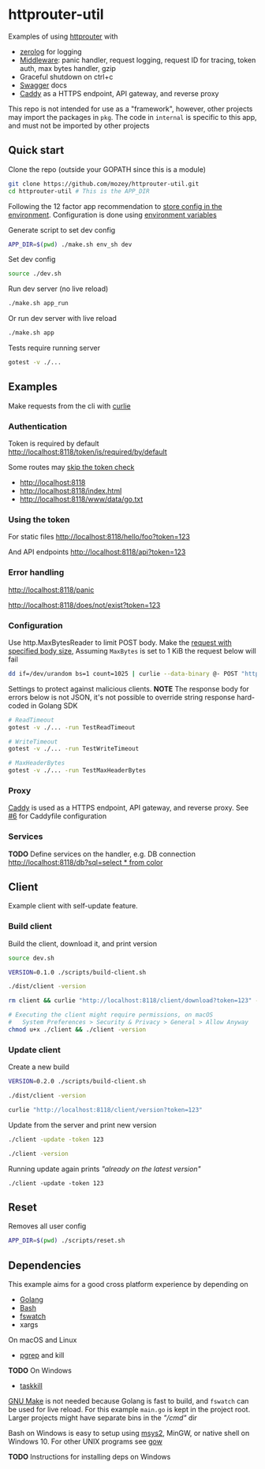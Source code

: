 # httprouter-util

Examples of using [httprouter](https://github.com/julienschmidt/httprouter)
with 
- [zerolog](https://github.com/rs/zerolog) for logging
- [Middleware](https://github.com/gorilla/handlers): panic handler, request logging, request ID for tracing, token auth, max bytes handler, gzip
- Graceful shutdown on ctrl+c
- [Swagger](https://github.com/swaggo/swag) docs
- [Caddy](https://caddyserver.com/) as a HTTPS endpoint, API gateway, and reverse proxy

This repo is not intended for use as a "framework", however, other projects may import the packages in `pkg`. The code in `internal` is specific to this app, and must not be imported by other projects


## Quick start

Clone the repo (outside your GOPATH since this is a module)
```bash
git clone https://github.com/mozey/httprouter-util.git
cd httprouter-util # This is the APP_DIR
```

Following the 12 factor app recommendation to [store config in the environment](https://12factor.net/config). Configuration is done using [environment variables](https://en.wikipedia.org/wiki/Environment_variable)

Generate script to set dev config
```bash
APP_DIR=$(pwd) ./make.sh env_sh dev
```

Set dev config
```bash
source ./dev.sh
```

Run dev server (no live reload)
```bash
./make.sh app_run
```

Or run dev server with live reload
```bash
./make.sh app
```

Tests require running server
```bash
gotest -v ./...
```


## Examples

Make requests from the cli with [curlie](https://github.com/rs/curlie)
  
### Authentication

Token is required by default
[http://localhost:8118/token/is/required/by/default](http://localhost:8118/token/is/required/by/default)

Some routes may [skip the token check](https://github.com/mozey/httprouter-util/blob/connect-go/middleware.go#L119)
- [http://localhost:8118](http://localhost:8118)
- [http://localhost:8118/index.html](http://localhost:8118/index.html)
- [http://localhost:8118/www/data/go.txt](http://localhost:8118/www/data/go.txt)

### Using the token

For static files
[http://localhost:8118/hello/foo?token=123](http://localhost:8118/hello/foo?token=123)

And API endpoints
[http://localhost:8118/api?token=123](http://localhost:8118/api?token=123)

### Error handling

[http://localhost:8118/panic](http://localhost:8118/panic)
    
[http://localhost:8118/does/not/exist?token=123](http://localhost:8118/does/not/exist?token=123)

### Configuration

Use http.MaxBytesReader to limit POST body. Make the [request with specified body size](https://serverfault.com/a/283297), Assuming `MaxBytes` is set to 1 KiB the request below will fail
```bash
dd if=/dev/urandom bs=1 count=1025 | curlie --data-binary @- POST "http://localhost:8118/api?token=123"
```

Settings to protect against malicious clients. **NOTE** The response body for errors below is not JSON, it's not possible to override string response hard-coded in Golang SDK
```bash
# ReadTimeout
gotest -v ./... -run TestReadTimeout

# WriteTimeout
gotest -v ./... -run TestWriteTimeout

# MaxHeaderBytes
gotest -v ./... -run TestMaxHeaderBytes
```

### Proxy

[Caddy](https://github.com/caddyserver/caddy) is used as a HTTPS endpoint, API gateway, and reverse proxy. See [#6](https://github.com/mozey/httprouter-util/issues/6) for Caddyfile configuration

### Services

**TODO** Define services on the handler, e.g. DB connection
[http://localhost:8118/db?sql=select * from color](http://localhost:8118/db?sql=select%20*%20from%20color)


## Client

Example client with self-update feature.

### Build client

Build the client, download it, and print version
```bash
source dev.sh

VERSION=0.1.0 ./scripts/build-client.sh

./dist/client -version

rm client && curlie "http://localhost:8118/client/download?token=123" -o client

# Executing the client might require permissions, on macOS
#   System Preferences > Security & Privacy > General > Allow Anyway
chmod u+x ./client && ./client -version
```

### Update client

Create a new build
```bash
VERSION=0.2.0 ./scripts/build-client.sh

./dist/client -version

curlie "http://localhost:8118/client/version?token=123"
```

Update from the server and print new version
```bash
./client -update -token 123

./client -version
```

Running update again prints *"already on the latest version"*
```
./client -update -token 123
```


## Reset

Removes all user config
```bash
APP_DIR=$(pwd) ./scripts/reset.sh
```


## Dependencies

This example aims for a good cross platform experience by depending on 
- [Golang](https://golang.org/) 
- [Bash](https://www.gnu.org/software/bash)
- [fswatch](https://github.com/emcrisostomo/fswatch)
- xargs

On macOS and Linux
- [pgrep](https://en.wikipedia.org/wiki/Pgrep) and kill

**TODO** On Windows
- [taskkill](https://docs.microsoft.com/en-us/windows-server/administration/windows-commands/taskkill)

[GNU Make](https://stackoverflow.com/questions/3798562/why-use-make-over-a-shell-script) 
is not needed because Golang is fast to build,
and `fswatch` can be used for live reload.
For this example `main.go` is kept in the project root.
Larger projects might have separate bins in the *"/cmd"* dir

Bash on Windows is easy to setup using 
[msys2](https://www.msys2.org/), MinGW, or native shell on Windows 10.
For other UNIX programs see [gow](https://github.com/bmatzelle/gow/wiki)

**TODO** Instructions for installing deps on Windows

